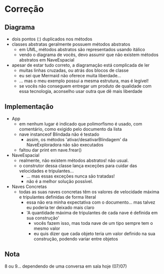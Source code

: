 # Correção

## Diagrama

- dois pontos (:) duplicados nos métodos
- classes abstratas geralmente possuem métodos abstratos
  - em UML, métodos abstratos são representados usando itálico
  - vendo o diagrama de vocês, devo assumir que não existem métodos abstratos em NaveEspacial
- apesar de estar tudo correto, a diagramação está complicada de ler
  - muitas linhas cruzadas, ou atrás dos blocos de classe
  - eu sei que Mermaid não oferece muita liberdade...
  - ... mas o meu exemplo possui a mesma estrutura, mas é legível!
  - se vocês não conseguem entregar um produto de qualidade com essa tecnologia, aconselho usar outra que dê mais liberdade

## Implementação

- App
  - em nenhum lugar é indicado que polimorfismo é usado, com comentário, como exigido pelo documento da lista
  - nave instanceof Blindada não é testado
    - assim, os métodos 'ativar/desativarBlindagem' da NaveExploradora não são executados
  - faltou dar print em nave.frear()
- NaveEspacial
  - realmente, não existem métodos abstratos! não usual.
  - o construtor dessa classe lança exceções para cuidar das velocidades e tripulantes...
    - ... mas essas exceções nunca são tratadas!
    - não é a melhor solução possível.
- Naves Concretas
  - todas as suas naves concretas têm os valores de velocidade máxima e tripulantes definidas de forma literal
    - essa não era minha expectativa com o documento... mas talvez eu poderia ter deixado mais claro
    - 'A quantidade máxima de tripulantes de cada nave é definida em sua construção'
      - vocês fazem isso, mas toda nave de um tipo sempre tem o mesmo valor
      - eu quis dizer que cada objeto teria um valor definido na sua construção, podendo variar entre objetos

## Nota

8 ou 9... dependendo de uma conversa em sala hoje (07/07)